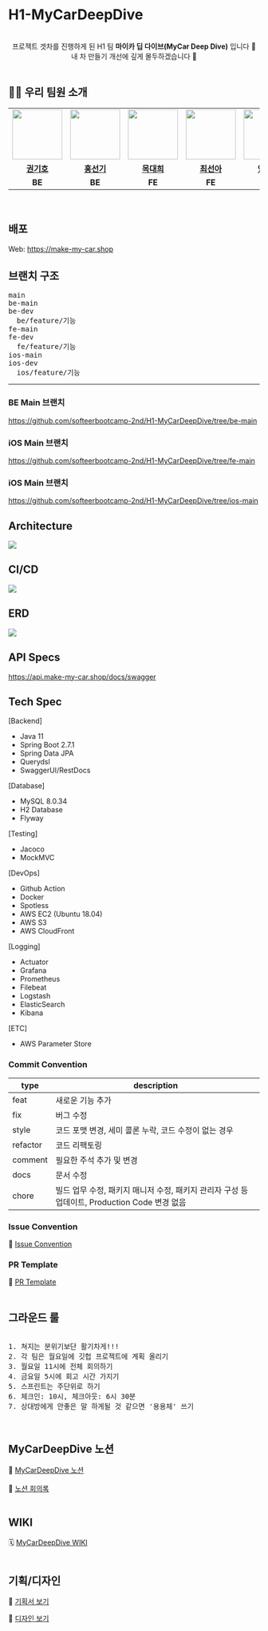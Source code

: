# H1-MyCarDeepDive

<div align="center">
<br>
프로젝트 겟차를 진행하게 된 H1 팀 <b>마이카 딥 다이브(MyCar Deep Dive)</b> 입니다 🙂
<br>
내 차 만들기 개선에 깊게 몰두하겠습니다 🌊

</div>
<br>

## 🫶🏻 우리 팀원 소개

<table align="center">
<tbody>
<tr>
<td align="center"><a href="https://github.com/Chocochip101"><img src="https://avatars.githubusercontent.com/Chocochip101" width="100px;" alt=""/></td>
<td align="center"><a href="https://github.com/ajsthfldu"><img src="https://avatars.githubusercontent.com/ajsthfldu" width="100px;" alt=""/></td>
<td align="center"><a href="https://github.com/Daehee99"><img src="https://avatars.githubusercontent.com/Daehee99" width="100px;" alt=""/></td>
<td align="center"><a href="https://github.com/choiseona"><img src="https://avatars.githubusercontent.com/choiseona" width="100px;" alt=""/></td>
<td align="center"><a href="https://github.com/SHCommit"><img src="https://avatars.githubusercontent.com/SHCommit" width="100px;" alt=""/></td>
<td align="center"><a href="https://github.com/NamSeok-Bae"><img src="https://avatars.githubusercontent.com/NamSeok-Bae" width="100px;" alt=""/></td>
<tr/>
<tr>
<td align="center"><a href="https://github.com/Chocochip101"><b>권기호</b></a></td>
<td align="center"><a href="https://github.com/ajsthfldu"><b>홍선기</b></a></td>
<td align="center"><a href="https://github.com/Daehee99"><b>목대희</b></a></td>
<td align="center"><a href="https://github.com/choiseona"><b>최선아</b></a></td>
<td align="center"><a href="https://github.com/SHCommit"><b>양승현</b></a></td>
<td align="center"><a href="https://github.com/NamSeok-Bae"><b>배남석</b></a></td>
</tr>
<tr>
<td align="center"><b>BE</b></a></td>
<td align="center"><b>BE</b></a></td>
<td align="center"><b>FE</b></a></td>
<td align="center"><b>FE</b></a></td>
<td align="center"><b>IOS</b></a></td>
<td align="center"><b>IOS</b></a></td>
</tr>
</tbody>
</table>
<br>

## 배포
Web: https://make-my-car.shop

## 브랜치 구조

<pre>
main
be-main
be-dev
  be/feature/기능
fe-main
fe-dev
  fe/feature/기능
ios-main
ios-dev
  ios/feature/기능
</pre>
---

### BE Main 브랜치
https://github.com/softeerbootcamp-2nd/H1-MyCarDeepDive/tree/be-main
### iOS Main 브랜치
https://github.com/softeerbootcamp-2nd/H1-MyCarDeepDive/tree/fe-main
### iOS Main 브랜치
https://github.com/softeerbootcamp-2nd/H1-MyCarDeepDive/tree/ios-main


## Architecture
![](https://github.com/softeerbootcamp-2nd/H1-MyCarDeepDive/assets/73146678/11d66869-aed1-4478-9ab9-e439e7705722)

## CI/CD
![](https://github.com/softeerbootcamp-2nd/H1-MyCarDeepDive/assets/73146678/8c90869a-87fe-4f50-a794-6344b872ef09)

## ERD
![](https://github.com/softeerbootcamp-2nd/H1-MyCarDeepDive/assets/73146678/785bec39-f8bf-49db-8bd0-976db353408d)

## API Specs

https://api.make-my-car.shop/docs/swagger

## Tech Spec

[Backend]
- Java 11
- Spring Boot 2.7.1
- Spring Data JPA
- Querydsl
- SwaggerUI/RestDocs

[Database]
- MySQL 8.0.34
- H2 Database
- Flyway

[Testing]
- Jacoco
- MockMVC

[DevOps]
- Github Action
- Docker
- Spotless
- AWS EC2 (Ubuntu 18.04)
- AWS S3
- AWS CloudFront

[Logging]
- Actuator
- Grafana
- Prometheus
- Filebeat
- Logstash
- ElasticSearch
- Kibana

[ETC]
- AWS Parameter Store



### Commit Convention

| type | description |
| --- | --- |
| feat | 새로운 기능 추가 |
| fix | 버그 수정 |
| style | 코드 포맷 변경, 세미 콜론 누락, 코드 수정이 없는 경우 |
| refactor | 코드 리팩토링 |
| comment | 필요한 주석 추가 및 변경 |
| docs | 문서 수정 |
| chore | 빌드 업무 수정, 패키지 매니저 수정, 패키지 관리자 구성 등 업데이트, Production Code 변경 없음 |

### Issue Convention
📌 [Issue Convention](https://github.com/softeerbootcamp-2nd/H1-MyCarDeepDive/blob/main/.github/ISSUE_TEMPLATE/issue-template.md)

### PR Template
📌 [PR Template](https://github.com/softeerbootcamp-2nd/H1-MyCarDeepDive/blob/main/.github/pull_request_template.md)
<br><br>

## 그라운드 룰
<pre>

1. 쳐지는 분위기보단 활기차게!!!
2. 각 팀은 월요일에 깃헙 프로젝트에 계획 올리기
3. 월요일 11시에 전체 회의하기
4. 금요일 5시에 회고 시간 가지기
5. 스프린트는 주단위로 하기
6. 체크인: 10시, 체크아웃: 6시 30분
7. 상대방에게 안좋은 말 하게될 것 같으면 '용용체' 쓰기
</pre>
<br>

## MyCarDeepDive 노션
🚙 [MyCarDeepDive 노션](https://www.notion.so/12c92b59410e432297a196fbd0769efd?pvs=4)   
<br>
📘 [노션 회의록](https://www.notion.so/bf63befe0ca049ffb87e89ef79fb6dab?pvs=4)   
<br>

## WIKI
🗓 [MyCarDeepDive WIKI](https://github.com/softeerbootcamp-2nd/H1-MyCarDeepDive/wiki)
<br><br>

## 기획/디자인

📝 [기획서 보기](https://www.figma.com/file/p1UkFMMha9P4UvMSgxjjUJ/Handoff_guidelines?node-id=1%3A6&mode=dev)

🌈 [디자인 보기](https://www.figma.com/file/p1UkFMMha9P4UvMSgxjjUJ/Handoff_guidelines?node-id=8%3A17111&mode=dev)
